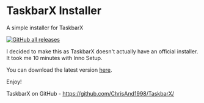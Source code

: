 # TaskbarX Installer
A simple installer for TaskbarX

[![GitHub all releases](https://img.shields.io/github/downloads/oliverstech/TaskbarX-Installer/total?style=flat-square)](https://github.com/oliverstech/TaskbarX-Installer/releases/latest)

I decided to make this as TaskbarX doesn't actually have an official installer. It took me 10 minutes with Inno Setup.

You can download the latest version [here](https://github.com/oliverstech/TaskbarX-Installer/releases/latest).

Enjoy!

TaskbarX on GitHub - https://github.com/ChrisAnd1998/TaskbarX/
